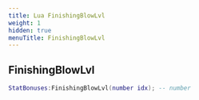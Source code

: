```yaml
---
title: Lua FinishingBlowLvl
weight: 1
hidden: true
menuTitle: FinishingBlowLvl
---
```

## FinishingBlowLvl
```lua
StatBonuses:FinishingBlowLvl(number idx); -- number
```